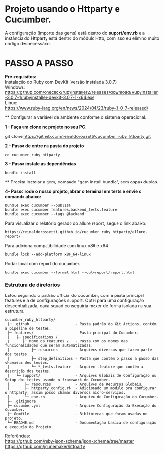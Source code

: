 # Projeto usando o Httparty e Cucumber.  

A configuração (importe das gems) está dentro do **suport/env.rb** e a instância do Httparty está dentro do módulo Http, com isso eu elimino muito código desnecessário.

# PASSO A PASSO  

**Pré-requisitos:**  
Instalação do Ruby com DevKit (versão instalada 3.0.7):  
Windows:  
https://github.com/oneclick/rubyinstaller2/releases/download/RubyInstaller-3.0.7-1/rubyinstaller-devkit-3.0.7-1-x64.exe  
Linux:  
https://www.ruby-lang.org/en/news/2024/04/23/ruby-3-0-7-released/  

** Configurar a variável de ambiente conforme o sistema operacional.

**1 - Faça um clone no projeto no seu PC.**

git clone https://github.com/reinaldorossetti/cucumber_ruby_httparty.git

**2 - Passo de entre na pasta do projeto**
```
cd cucumber_ruby_httparty
```
**3 - Passo instale as dependências**
```
bundle install
```
** Precisa instalar a gem, comando "gem install bundle", sem aspas duplas.

**4- Passo rode o nosso projeto, abrar o terminal em tests e envie o comando abaixo:**

```
bundle exec cucumber --publish 
bundle exec cucumber features/backend_tests.feature
bundle exec cucumber --tags @backend
```
Para visualizar o relatório gerado do allure report, segue o link abaixo:
```
https://reinaldorossetti.github.io/cucumber_ruby_httparty/allure-report/
```
Para adiciona compatibilidade com linux x86 e x64
```
bundle lock --add-platform x86_64-linux
```
Rodar local com report do cucumber.
```
bundle exec cucumber --format html --out=report/report.html
```

### Estrutura de diretórios
Estou seguindo o padrão official do cucumber, com a pasta principal features e a de configurações support.
Optei para uma configuração descentralizada, cada squad conseguiria mexer de forma isolada na sua estrutura.

```
cucumber_ruby_httparty/  
 ├─ .github                     - Pasta padrão do Git Actions, contém a pipeline de testes.
 ├─ features/                   - Pasta pricipal do Cucumber.
 |   ├─ specifications /
 |      ├─ nome_da_features /   - Pasta com os nomes das funcionalidades que seram automatizadas.
 |          ├─ resources        - Arquivos diversos que fazem parte dos testes.
 |          ├─ step_definitions - Pasta que contém o passo a passo das chamadas dos testes.
 |          └─ *_tests.feature  - Arquivo .feature que contém a descrição dos testes.  
 |   └─ support/                - Arquivos Globais de Configuração ou Setup dos testes usando o framework do Cucumber.  
 |       ├─ resources           - Arquivos de Recursos Globais. 
 |       ├─ httparty_config.rb  - Adicionado um modulo pra configurar o httparty, assim posso chamar diversos micro-serviços.
 |       └─ env.rb              - Arquivo de Configuração do Cucumber.  
 ├─ .gitignore 
 ├─ cucumber.yml                - Arquivo Configuração da Execução do Cucumber.
 ├─ Gemfile                     - Bibliotecas que foram usadas no projeto.
 └─ README.md                   - Documentação basica de configuração e execução do Projeto.
```

Referências:  
https://github.com/ruby-json-schema/json-schema/tree/master  
https://github.com/jnunemaker/httparty  
